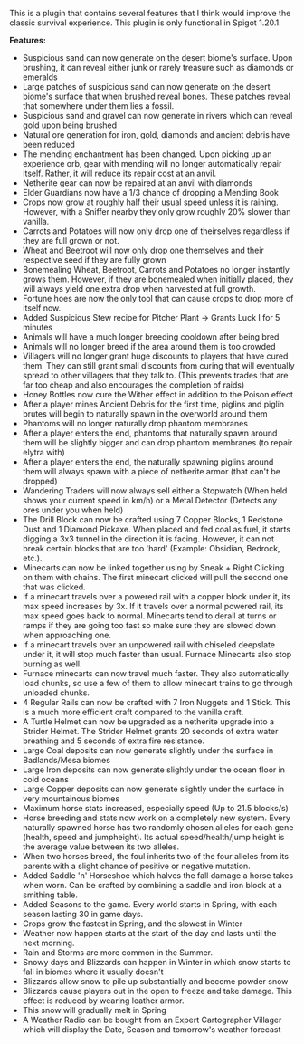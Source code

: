 This is a plugin that contains several features that I think would improve the classic survival experience. This plugin is only functional in Spigot 1.20.1.

**Features:**
- Suspicious sand can now generate on the desert biome's surface. Upon brushing, it can reveal either junk or rarely treasure such as diamonds or emeralds
- Large patches of suspicious sand can now generate on the desert biome's surface that when brushed reveal bones. These patches reveal that somewhere under them lies a fossil. 
- Suspicious sand and gravel can now generate in rivers which can reveal gold upon being brushed
- Natural ore generation for iron, gold, diamonds and ancient debris have been reduced
- The mending enchantment has been changed. Upon picking up an experience orb, gear with mending will no longer automatically repair itself. Rather, it will reduce its repair cost at an anvil.
- Netherite gear can now be repaired at an anvil with diamonds
- Elder Guardians now have a 1/3 chance of dropping a Mending Book
- Crops now grow at roughly half their usual speed unless it is raining. However, with a Sniffer nearby they only grow roughly 20% slower than vanilla.
- Carrots and Potatoes will now only drop one of theirselves regardless if they are full grown or not.
- Wheat and Beetroot will now only drop one themselves and their respective seed if they are fully grown
- Bonemealing Wheat, Beetroot, Carrots and Potatoes no longer instantly grows them. However, if they are bonemealed when initially placed, they will always yield one extra drop when harvested at full growth.
- Fortune hoes are now the only tool that can cause crops to drop more of itself now.
- Added Suspicious Stew recipe for Pitcher Plant -> Grants Luck I for 5 minutes
- Animals will have a much longer breeding cooldown after being bred
- Animals will no longer breed if the area around them is too crowded
- Villagers will no longer grant huge discounts to players that have cured them. They can still grant small discounts from curing that will eventually spread to other villagers that they talk to. (This prevents trades that are far too cheap and also encourages the completion of raids)
- Honey Bottles now cure the Wither effect in addition to the Poison effect
- After a player mines Ancient Debris for the first time, piglins and piglin brutes will begin to naturally spawn in the overworld around them
- Phantoms will no longer naturally drop phantom membranes 
- After a player enters the end, phantoms that naturally spawn around them will be slightly bigger and can drop phantom membranes (to repair elytra with)
- After a player enters the end, the naturally spawning piglins around them will always spawn with a piece of netherite armor (that can't be dropped)
- Wandering Traders will now always sell either a Stopwatch (When held shows your current speed in km/h) or a Metal Detector (Detects any ores under you when held)
- The Drill Block can now be crafted using 7 Copper Blocks, 1 Redstone Dust and 1 Diamond Pickaxe. When placed and fed coal as fuel, it starts digging a 3x3 tunnel in the direction it is facing. However, it can not break certain blocks that are too 'hard' (Example: Obsidian, Bedrock, etc.).
- Minecarts can now be linked together using by Sneak + Right Clicking on them with chains. The first minecart clicked will pull the second one that was clicked.
- If a minecart travels over a powered rail with a copper block under it, its max speed increases by 3x. If it travels over a normal powered rail, its max speed goes back to normal. Minecarts tend to derail at turns or ramps if they are going too fast so make sure they are slowed down when approaching one.
- If a minecart travels over an unpowered rail with chiseled deepslate under it, it will stop much faster than usual. Furnace Minecarts also stop burning as well.
- Furnace minecarts can now travel much faster. They also automatically load chunks, so use a few of them to allow minecart trains to go through unloaded chunks.
- 4 Regular Rails can now be crafted with 7 Iron Nuggets and 1 Stick. This is a much more efficient craft compared to the vanilla craft.
- A Turtle Helmet can now be upgraded as a netherite upgrade into a Strider Helmet. The Strider Helmet grants 20 seconds of extra water breathing and 5 seconds of extra fire resistance.
- Large Coal deposits can now generate slightly under the surface in Badlands/Mesa biomes
- Large Iron deposits can now generate slightly under the ocean floor in cold oceans
- Large Copper deposits can now generate slightly under the surface in very mountainous biomes
- Maximum horse stats increased, especially speed (Up to 21.5 blocks/s)
- Horse breeding and stats now work on a completely new system. Every naturally spawned horse has two randomly chosen alleles for each gene (health, speed and jumpheight). Its actual speed/health/jump height is the average value between its two alleles.
- When two horses breed, the foul inherits two of the four alleles from its parents with a slight chance of positive or negative mutation. 
- Added Saddle 'n' Horseshoe which halves the fall damage a horse takes when worn. Can be crafted by combining a saddle and iron block at a smithing table. 
- Added Seasons to the game. Every world starts in Spring, with each season lasting 30 in game days. 
- Crops grow the fastest in Spring, and the slowest in Winter
- Weather now happen starts at the start of the day and lasts until the next morning. 
- Rain and Storms are more common in the Summer. 
- Snowy days and Blizzards can happen in Winter in which snow starts to fall in biomes where it usually doesn't
- Blizzards allow snow to pile up substantially and become powder snow
- Blizzards cause players out in the open to freeze and take damage. This effect is reduced by wearing leather armor.
- This snow will gradually melt in Spring
- A Weather Radio can be bought from an Expert Cartographer Villager which will display the Date, Season and tomorrow's weather forecast